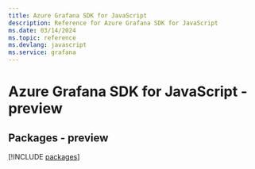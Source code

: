 ```yaml
---
title: Azure Grafana SDK for JavaScript
description: Reference for Azure Grafana SDK for JavaScript
ms.date: 03/14/2024
ms.topic: reference
ms.devlang: javascript
ms.service: grafana
---
```

# Azure Grafana SDK for JavaScript - preview
## Packages - preview
[!INCLUDE [packages](grafana-index.md)]
